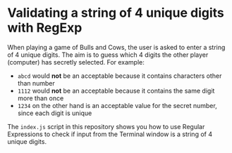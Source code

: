 # Validating a string of 4 unique digits with RegExp

When playing a game of Bulls and Cows, the user is asked to enter a string of 4 unique digits. The aim is to guess which 4 digits the other player (computer) has secretly selected.
For example:

- `abcd` would **not** be an acceptable because it contains characters other than number
- `1112` would **not** be an acceptable because it contains the same digit more than once
- `1234` on the other hand is an acceptable value for the secret number, since each digit is unique

The `index.js` script in this repository shows you how to use Regular Expressions to check if input from the Terminal window is a string of 4 unique digits.
